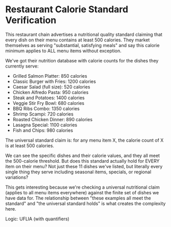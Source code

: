 # Restaurant Calorie Standard Verification

This restaurant chain advertises a nutritional quality standard claiming that every dish on their menu contains at least 500 calories. They market themselves as serving "substantial, satisfying meals" and say this calorie minimum applies to ALL menu items without exception.

We've got their nutrition database with calorie counts for the dishes they currently serve:
- Grilled Salmon Platter: 850 calories
- Classic Burger with Fries: 1200 calories
- Caesar Salad (full size): 520 calories
- Chicken Alfredo Pasta: 950 calories
- Steak and Potatoes: 1400 calories
- Veggie Stir Fry Bowl: 680 calories
- BBQ Ribs Combo: 1350 calories
- Shrimp Scampi: 720 calories
- Roasted Chicken Dinner: 890 calories
- Lasagna Special: 1100 calories
- Fish and Chips: 980 calories

The universal standard claim is: for any menu item X, the calorie count of X is at least 500 calories.

We can see the specific dishes and their calorie values, and they all meet the 500-calorie threshold. But does this standard actually hold for EVERY item on their menu? Not just these 11 dishes we've listed, but literally every single thing they serve including seasonal items, specials, or regional variations?

This gets interesting because we're checking a universal nutritional claim (applies to all menu items everywhere) against the finite set of dishes we have data for. The relationship between "these examples all meet the standard" and "the universal standard holds" is what creates the complexity here.

Logic: UFLIA (with quantifiers)
